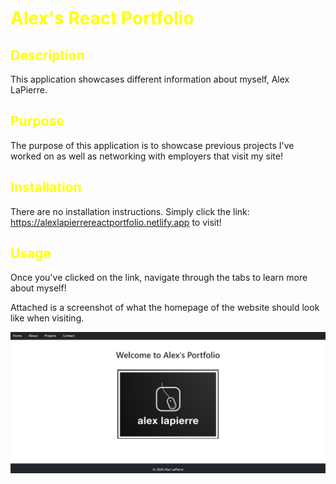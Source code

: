 <h1 style="color:yellow;">Alex's React Portfolio</h1>

<h2 style="color:yellow;">Description</h2>
This application showcases different information about myself, Alex LaPierre. 

<h2 style="color:yellow;">Purpose</h2>

The purpose of this application is to showcase previous projects I've worked on as well as networking with employers that visit my site!

<h2 style="color:yellow;">Installation</h2>

There are no installation instructions. Simply click the link: https://alexlapierrereactportfolio.netlify.app to visit!

<h2 style="color:yellow;">Usage</h2>

Once you've clicked on the link, navigate through the tabs to learn more about myself!

Attached is a screenshot of what the homepage of the website should look like when visiting.

![Homepage](./src/assets/homepage.png?raw=true "Homepage")